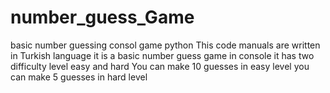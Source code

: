 # number_guess_Game
basic number guessing consol game python
This code manuals are written in Turkish language
it is a basic number guess game in console
it has two difficulty level easy and hard
You can make 10 guesses in easy level
you can make 5 guesses in hard level
